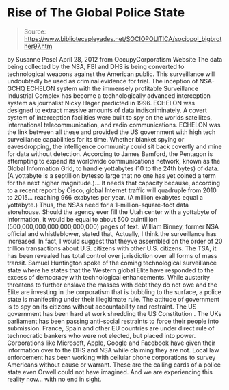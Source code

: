# Rise of The Global Police State

> Source: https://www.bibliotecapleyades.net/SOCIOPOLITICA/sociopol_bigbrother97.htm

by Susanne Posel
April 28, 2012
from
OccupyCorporatism Website
The data being collected by
the NSA, FBI and DHS is being converted to
technological weapons against the American public. This surveillance will
undoubtedly be used as criminal evidence for trial.
The inception of NSA-GCHQ ECHELON system with the immensely profitable
Surveillance Industrial Complex has become a technologically advanced
interception system as journalist Nicky Hager predicted in 1996.
ECHELON was designed to extract massive amounts of data indiscriminately.
A
covert system of interception facilities were built to spy on the worlds
satellites, international telecommunication, and radio communications.
ECHELON was the link between all these and provided the US government with
high tech surveillance capabilities for its time.
Whether blanket spying or eavesdropping, the intelligence community could
sit back covertly and mine for data without detection.
According to James Bamford,
the Pentagon is attempting to expand its
worldwide communications network, known as the Global Information Grid, to
handle yottabytes (10 to the 24th bytes) of data. (A yottabyte is a
septillion bytesso large that no one has yet coined a term for the next
higher magnitude.)...
It needs that capacity because, according to a
recent report by Cisco, global Internet traffic will quadruple from 2010 to
2015... reaching 966 exabytes per year. (A million exabytes equal a
yottabyte.)
Thus, the NSAs need for a 1-million-square-foot data
storehouse. Should the agency ever fill the Utah center with a yottabyte of
information, it would be equal to about 500 quintillion
(500,000,000,000,000,000,000) pages of text.
William Binney, former NSA official and whistleblower, stated that,
Actually, I think the surveillance has increased. In fact, I would suggest
that theyve assembled on the order of 20 trillion transactions about U.S.
citizens with other U.S. citizens.
The TSA, it has been revealed has total control over jurisdiction over all
forms of mass transit.
Samuel Huntington spoke of the coming technological surveillance state where
he states that the Western global Elite have responded to the excess of
democracy with technological enhancements.
While austerity threatens to further enslave the masses with debt they do
not owe and
the Elite are investing in the corporatism that is bubbling to
the surface, a police state is manifesting under their illegitimate rule.
The attitude of government is to spy on its citizens without accountability
and restraint.
The US government has been hard at work shredding the US Constitution .
The UKs parliament has been passing anti-social restraints to force their
people into submission.
France, Spain and other EU countries are under direct rule of technocratic
bankers who were not elected, but placed into power.
Corporations like
Microsoft, Apple,
Google and
Facebook have given their
information over to the DHS and NSA while claiming they are not.
Local law enforcement has been working with cellular phone corporations to
survey Americans without cause or warrant.
These are the calling cards of a police state even Orwell could not have
imagined.
And we are experiencing this reality now... with no end in sight.
